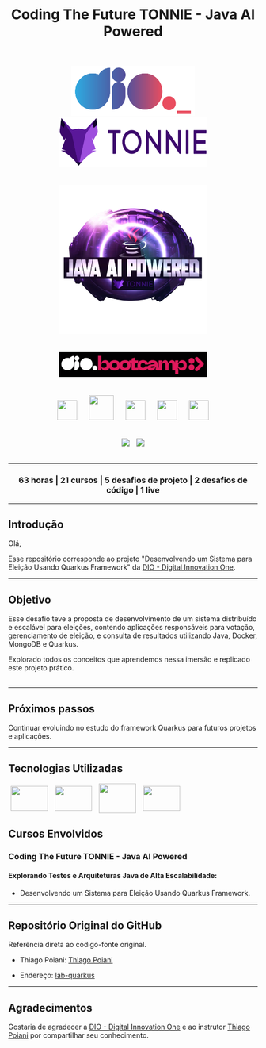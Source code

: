 <div align="center">
    <h1>Coding The Future TONNIE - Java AI Powered</h1>
</div>
<br><br>

<div align="center">
    <img src="assets\images\dio-logo.png" width="250" height="100" hspace="25">
    <img src="assets\images\tonnie-logo.png" width="300" height="100" hspace="25">               
</div>
<br><br>

<div align="center"><img src="assets\images\bootcamp-logo.png" width="" height="300" hspace="">
</div>
<br><br>

<div align="center"><img src="assets\images\bootcamp-dio.png" width="300" height="" hspace="10">
</div>     
<br><br>

<div align="center">
    <img src="https://cdn.jsdelivr.net/gh/devicons/devicon/icons/git/git-original.svg" width="40" height="40" hspace="10">          
    <img src="https://cdn.jsdelivr.net/gh/devicons/devicon@latest/icons/java/java-original.svg" width="50" height="50" hspace="10">
    <img src="https://cdn.jsdelivr.net/gh/devicons/devicon@latest/icons/spring/spring-original.svg" width="40" height="40" hspace="10">
    <img src="https://cdn.jsdelivr.net/gh/devicons/devicon@latest/icons/quarkus/quarkus-original.svg" width="40" height="40" hspace="10"> 
    <img src="https://cdn.jsdelivr.net/gh/devicons/devicon@latest/icons/amazonwebservices/amazonwebservices-original-wordmark.svg" width="40" height="40" hspace="10">                     
</div>
<br><br>

<div align="center">
    <img src="https://img.shields.io/badge/IN%C3%8DCIO-20%2F03%2F2024-green" hspace="5"/>
    <img src="https://img.shields.io/badge/T%C3%89RMINO-22%2F04%2F2024-red" hspace="5"/>
</div>
<br>
<hr>
<div align="center">
<h3>63 horas | 21 cursos | 5 desafios de projeto | 2 desafios de código | 1 live</h3>
</div>
<hr>

## Introdução
Olá,

Esse repositório corresponde ao projeto "Desenvolvendo um Sistema para Eleição Usando Quarkus Framework" da [DIO - Digital Innovation One](https://www.dio.me/).
<hr>

## Objetivo

Esse desafio teve a proposta de desenvolvimento de um sistema distribuído e escalável para eleições, contendo aplicações responsáveis para votação, gerenciamento de eleição, e consulta de resultados utilizando Java, Docker, MongoDB e Quarkus.

Explorado todos os conceitos que aprendemos nessa imersão e replicado este projeto prático. 
<br><br>
<hr>

## Próximos passos

Continuar evoluindo no estudo do framework Quarkus para futuros projetos e aplicações. 
<hr>

## Tecnologias Utilizadas

<div>
    <img align=center src="https://cdn.jsdelivr.net/gh/devicons/devicon@latest/icons/java/java-original.svg" width="75" height="50" hspace="5"/>
    <img align=center src="https://cdn.jsdelivr.net/gh/devicons/devicon@latest/icons/docker/docker-plain-wordmark.svg" width="75" height="50" hspace="5"/>
    <img align=center src="https://cdn.jsdelivr.net/gh/devicons/devicon@latest/icons/mongodb/mongodb-plain-wordmark.svg" width="75" height="60" hspace="5"/>
    <img align=center src="https://cdn.jsdelivr.net/gh/devicons/devicon@latest/icons/quarkus/quarkus-original.svg" width="75" height="50" hspace="5"/>
</div>

## Cursos Envolvidos
### **Coding The Future TONNIE - Java AI Powered** 
#### **Explorando Testes e Arquiteturas Java de Alta Escalabilidade:**

- Desenvolvendo um Sistema para Eleição Usando Quarkus Framework.
<hr>

## Repositório Original do GitHub

Referência direta ao código-fonte original.

- Thiago Poiani: [Thiago Poiani](https://github.com/thpoiani)

- Endereço: [lab-quarkus](https://github.com/thpoiani/lab-quarkus)
<hr>

## Agradecimentos
Gostaria de agradecer a [DIO - Digital Innovation One](https://www.dio.me/) e ao instrutor [Thiago Poiani](https://github.com/thpoiani) por compartilhar seu conhecimento.
